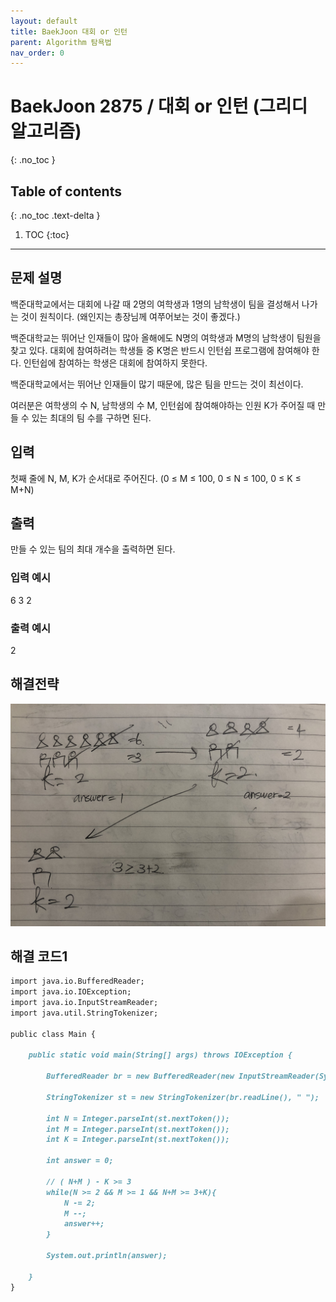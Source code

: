 ```yaml
---
layout: default
title: BaekJoon 대회 or 인턴
parent: Algorithm 탐욕법
nav_order: 0
---
```


# BaekJoon 2875 / 대회 or 인턴 (그리디 알고리즘)
{: .no_toc }

## Table of contents
{: .no_toc .text-delta }

1. TOC
{:toc}

---

## 문제 설명

백준대학교에서는 대회에 나갈 때 2명의 여학생과 1명의 남학생이 팀을 결성해서 나가는 것이 원칙이다. (왜인지는 총장님께 여쭈어보는 것이 좋겠다.)  

백준대학교는 뛰어난 인재들이 많아 올해에도 N명의 여학생과 M명의 남학생이 팀원을 찾고 있다. 대회에 참여하려는 학생들 중 K명은 반드시 인턴쉽 프로그램에 참여해야 한다. 인턴쉽에 참여하는 학생은 대회에 참여하지 못한다.  

백준대학교에서는 뛰어난 인재들이 많기 때문에, 많은 팀을 만드는 것이 최선이다.  

여러분은 여학생의 수 N, 남학생의 수 M, 인턴쉽에 참여해야하는 인원 K가 주어질 때 만들 수 있는 최대의 팀 수를 구하면 된다.  

## 입력

첫째 줄에 N, M, K가 순서대로 주어진다. (0 ≤ M ≤ 100, 0 ≤ N ≤ 100, 0 ≤ K ≤ M+N)  

## 출력

만들 수 있는 팀의 최대 개수을 출력하면 된다.

### 입력 예시

6 3 2  

### 출력 예시

2 

## 해결전략

![](/assets/images/algorithm/contestOrIntern.jpeg)

## 해결 코드1
```markdown
import java.io.BufferedReader;
import java.io.IOException;
import java.io.InputStreamReader;
import java.util.StringTokenizer;

public class Main {

    public static void main(String[] args) throws IOException {

        BufferedReader br = new BufferedReader(new InputStreamReader(System.in));

        StringTokenizer st = new StringTokenizer(br.readLine(), " ");

        int N = Integer.parseInt(st.nextToken());
        int M = Integer.parseInt(st.nextToken());
        int K = Integer.parseInt(st.nextToken());

        int answer = 0;

        // ( N+M ) - K >= 3
        while(N >= 2 && M >= 1 && N+M >= 3+K){
            N -= 2;
            M --;
            answer++;
        }

        System.out.println(answer);

    }
}
```